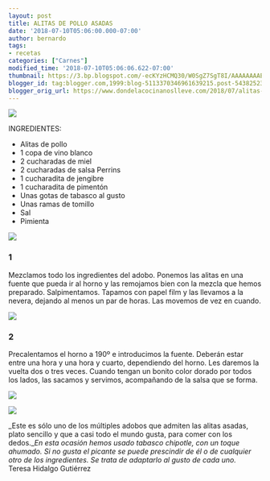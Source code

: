 ```yaml
---
layout: post
title: ALITAS DE POLLO ASADAS
date: '2018-07-10T05:06:00.000-07:00'
author: bernardo
tags:
- recetas
categories: ["Carnes"]
modified_time: '2018-07-10T05:06:06.622-07:00'
thumbnail: https://3.bp.blogspot.com/-ecKYzHCMQ30/W0SgZ7SgT8I/AAAAAAAAES4/RcMEnL0I1Bckk_9q07czUjdiGlu7AoETQCLcBGAs/s72-c/00.JPG
blogger_id: tag:blogger.com,1999:blog-5113370346961639215.post-5438252388497110240
blogger_orig_url: https://www.dondelacocinanoslleve.com/2018/07/alitas-de-pollo-asadas.html
---
```


  

![](https://3.bp.blogspot.com/-ecKYzHCMQ30/W0SgZ7SgT8I/AAAAAAAAES4/RcMEnL0I1Bckk_9q07czUjdiGlu7AoETQCLcBGAs/s400/00.JPG)

  
INGREDIENTES:
* Alitas de pollo
* 1 copa de vino blanco
* 2 cucharadas de miel
* 2 cucharadas de salsa Perrins
* 1 cucharadita de jengibre
* 1 cucharadita de pimentón
* Unas gotas de tabasco al gusto
* Unas ramas de tomillo
* Sal
* Pimienta  

![](https://1.bp.blogspot.com/-AD7_q41koOE/W0Sghi_SVEI/AAAAAAAAES8/16yNxBS12rEU-vgnnbbTYYWfa-tjbk8XgCLcBGAs/s320/01.JPG)

  

### 1

Mezclamos todo los ingredientes del adobo. Ponemos las alitas en una fuente que pueda ir al horno y las remojamos bien con la mezcla que hemos preparado. Salpimentamos. Tapamos con papel film y las llevamos a la nevera, dejando al menos un par de horas. Las movemos de vez en cuando.  

![](https://4.bp.blogspot.com/-obyer51fU7k/W0SgoCv9aKI/AAAAAAAAETA/cj5ooSu10w0jkeEBwDqIOe37_aYZdGgKQCLcBGAs/s320/02.JPG)

  

### 2

Precalentamos el horno a 190º e introducimos la fuente. Deberán estar entre una hora y una hora y cuarto, dependiendo del horno. Les daremos la vuelta dos o tres veces. Cuando tengan un bonito color dorado por todos los lados, las sacamos y servimos, acompañando de la salsa que se forma.  

![](https://3.bp.blogspot.com/-EkEWldYAh5Q/W0SgyhIS5FI/AAAAAAAAETI/dJokLGs6hp8RnaAh6OqaJCuGfZU4XnVrQCLcBGAs/s320/03.JPG)

  

![](https://4.bp.blogspot.com/-MQYAteBPBLY/W0Sg5lNkOyI/AAAAAAAAETQ/rOmMY2i6krAbN5leFQi4O-PfW8hDFLtuACLcBGAs/s320/04.JPG)

  

_Este es sólo uno de los múltiples adobos que admiten las alitas asadas, plato sencillo y que a casi todo el mundo gusta, para comer con los dedos.__En esta ocasión hemos usado tabasco chipotle, con un toque ahumado. Si no gusta el picante se puede prescindir de él o de cualquier otro de los ingredientes. Se trata de adaptarlo al gusto de cada uno._  
Teresa Hidalgo Gutiérrez
